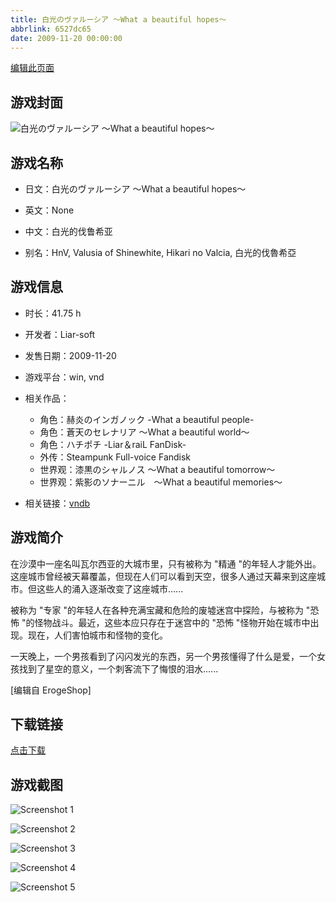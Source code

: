 ```yaml
---
title: 白光のヴァルーシア ～What a beautiful hopes～
abbrlink: 6527dc65
date: 2009-11-20 00:00:00
---
```

[编辑此页面](https://github.com/ACG-3/ADV3-source/blob/main/source/_posts/games/%E7%99%BD%E5%85%89%E3%81%AE%E3%83%B4%E3%82%A1%E3%83%AB%E3%83%BC%E3%82%B7%E3%82%A2%20%EF%BD%9EWhat%20a%20beautiful%20hopes%EF%BD%9E.md)

## 游戏封面

![白光のヴァルーシア ～What a beautiful hopes～](https://pan.timero.xyz/d/onedrive/img_lib_001/%E7%99%BD%E5%85%89%E3%81%AE%E3%83%B4%E3%82%A1%E3%83%AB%E3%83%BC%E3%82%B7%E3%82%A2%20%EF%BD%9EWhat%20a%20beautiful%20hopes%EF%BD%9E_cover.avif)


## 游戏名称

- 日文：白光のヴァルーシア ～What a beautiful hopes～
- 英文：None
- 中文：白光的伐鲁希亚

- 别名：HnV, Valusia of Shinewhite, Hikari no Valcia, 白光的伐魯希亞


## 游戏信息

- 时长：41.75 h
- 开发者：Liar-soft
- 发售日期：2009-11-20
- 游戏平台：win, vnd
- 相关作品：
   - 角色：赫炎のインガノック -What a beautiful people-
   - 角色：蒼天のセレナリア ～What a beautiful world～
   - 角色：ハチポチ -Liar＆raiL FanDisk-
   - 外传：Steampunk Full-voice Fandisk
   - 世界观：漆黒のシャルノス ～What a beautiful tomorrow～
   - 世界观：紫影のソナーニル　～What a beautiful memories～

- 相关链接：[vndb](https://vndb.org/v2390)


## 游戏简介

在沙漠中一座名叫瓦尔西亚的大城市里，只有被称为 "精通 "的年轻人才能外出。这座城市曾经被天幕覆盖，但现在人们可以看到天空，很多人通过天幕来到这座城市。但这些人的涌入逐渐改变了这座城市......

被称为 "专家 "的年轻人在各种充满宝藏和危险的废墟迷宫中探险，与被称为 "恐怖 "的怪物战斗。最近，这些本应只存在于迷宫中的 "恐怖 "怪物开始在城市中出现。现在，人们害怕城市和怪物的变化。

一天晚上，一个男孩看到了闪闪发光的东西，另一个男孩懂得了什么是爱，一个女孩找到了星空的意义，一个刺客流下了悔恨的泪水......

[编辑自 ErogeShop]


## 下载链接

[点击下载](https://pan.timero.xyz/onedrive/adv_lib_001/%E7%99%BD%E5%85%89%E3%81%AE%E3%83%B4%E3%82%A1%E3%83%AB%E3%83%BC%E3%82%B7%E3%82%A2%20%EF%BD%9EWhat%20a%20beautiful%20hopes%EF%BD%9E)


## 游戏截图


![Screenshot 1](https://pan.timero.xyz/d/onedrive/img_lib_001/%E7%99%BD%E5%85%89%E3%81%AE%E3%83%B4%E3%82%A1%E3%83%AB%E3%83%BC%E3%82%B7%E3%82%A2%20%EF%BD%9EWhat%20a%20beautiful%20hopes%EF%BD%9E_Screenshot_1.avif)

![Screenshot 2](https://pan.timero.xyz/d/onedrive/img_lib_001/%E7%99%BD%E5%85%89%E3%81%AE%E3%83%B4%E3%82%A1%E3%83%AB%E3%83%BC%E3%82%B7%E3%82%A2%20%EF%BD%9EWhat%20a%20beautiful%20hopes%EF%BD%9E_Screenshot_2.avif)

![Screenshot 3](https://pan.timero.xyz/d/onedrive/img_lib_001/%E7%99%BD%E5%85%89%E3%81%AE%E3%83%B4%E3%82%A1%E3%83%AB%E3%83%BC%E3%82%B7%E3%82%A2%20%EF%BD%9EWhat%20a%20beautiful%20hopes%EF%BD%9E_Screenshot_3.avif)

![Screenshot 4](https://pan.timero.xyz/d/onedrive/img_lib_001/%E7%99%BD%E5%85%89%E3%81%AE%E3%83%B4%E3%82%A1%E3%83%AB%E3%83%BC%E3%82%B7%E3%82%A2%20%EF%BD%9EWhat%20a%20beautiful%20hopes%EF%BD%9E_Screenshot_4.avif)

![Screenshot 5](https://pan.timero.xyz/d/onedrive/img_lib_001/%E7%99%BD%E5%85%89%E3%81%AE%E3%83%B4%E3%82%A1%E3%83%AB%E3%83%BC%E3%82%B7%E3%82%A2%20%EF%BD%9EWhat%20a%20beautiful%20hopes%EF%BD%9E_Screenshot_5.avif)

